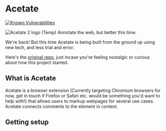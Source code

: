 # Acetate

<a href="https://snyk.io/test/github/SamReeve96/Acetate_2?targetFile=Extension/package.json"><img src="https://snyk.io/test/github/SamReeve96/Acetate_2/badge.svg?targetFile=Extension/package.json" alt="Known Vulnerabilities" data-canonical-src="https://snyk.io/test/github/SamReeve96/Acetate_2?targetFile=Extension/package.json" style="max-width:100%;"></a>

![Acetate 2 logo (Temp)](https://github.com/SamReeve96/Acetate_2/blob/Core/Assets/Acetate2Logo.png?raw=true)
Annotate the web, but better this time.

We're back! But this time Acetate is being built from the ground up using new tech, and less trial and error.

Here's the [original repo](https://github.com/SamReeve96/Acetate), just incase you're feeling nostalgic or curious about how this project started.

## What is Acetate

Acetate is a browser extension (Currently targeting Chromium browsers for now, get in touch if Firefox or Safari etc. would be something you'd want to help with!) that allows users to markup webpages for several use cases. Acetate connects comments to the element in context.

## Getting setup
